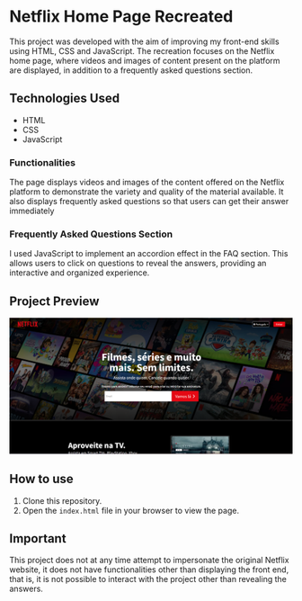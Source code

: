 # Netflix Home Page Recreated

This project was developed with the aim of improving my front-end skills using HTML, CSS and JavaScript. The recreation focuses on the Netflix home page, where videos and images of content present on the platform are displayed, in addition to a frequently asked questions section.

## Technologies Used

- HTML
- CSS
- JavaScript

### Functionalities
The page displays videos and images of the content offered on the Netflix platform to demonstrate the variety and quality of the material available.
It also displays frequently asked questions so that users can get their answer immediately

### Frequently Asked Questions Section
I used JavaScript to implement an accordion effect in the FAQ section. This allows users to click on questions to reveal the answers, providing an interactive and organized experience.

## Project Preview

![Preview](https://github.com/RhuanLucass/home-netflix-copy/blob/master/images/netflig-homepage.png)

## How to use

1. Clone this repository.
2. Open the `index.html` file in your browser to view the page.

## Important
This project does not at any time attempt to impersonate the original Netflix website, it does not have functionalities other than displaying the front end, that is, it is not possible to interact with the project other than revealing the answers.
